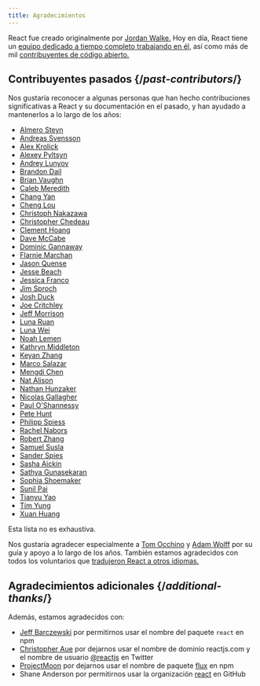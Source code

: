 ```yaml
---
title: Agradecimientos
---
```


<Intro>

React fue creado originalmente por [Jordan Walke.](https://github.com/jordwalke) Hoy en día, React tiene un [equipo dedicado a tiempo completo trabajando en él](/community/team), así como más de mil [contribuyentes de código abierto.](https://github.com/facebook/react/graphs/contributors)

</Intro>

## Contribuyentes pasados {/*past-contributors*/}

Nos gustaría reconocer a algunas personas que han hecho contribuciones significativas a React y su documentación en el pasado, y han ayudado a mantenerlos a lo largo de los años:

* [Almero Steyn](https://github.com/AlmeroSteyn)
* [Andreas Svensson](https://github.com/syranide)
* [Alex Krolick](https://github.com/alexkrolick)
* [Alexey Pyltsyn](https://github.com/lex111)
* [Andrey Lunyov](https://github.com/alunyov)
* [Brandon Dail](https://github.com/aweary)
* [Brian Vaughn](https://github.com/bvaughn)
* [Caleb Meredith](https://github.com/calebmer)
* [Chang Yan](https://github.com/cyan33)
* [Cheng Lou](https://github.com/chenglou)
* [Christoph Nakazawa](https://github.com/cpojer)
* [Christopher Chedeau](https://github.com/vjeux)
* [Clement Hoang](https://github.com/clemmy)
* [Dave McCabe](https://github.com/davidmccabe)
* [Dominic Gannaway](https://github.com/trueadm)
* [Flarnie Marchan](https://github.com/flarnie)
* [Jason Quense](https://github.com/jquense)
* [Jesse Beach](https://github.com/jessebeach)
* [Jessica Franco](https://github.com/Jessidhia)
* [Jim Sproch](https://github.com/jimfb)
* [Josh Duck](https://github.com/joshduck)
* [Joe Critchley](https://github.com/joecritch)
* [Jeff Morrison](https://github.com/jeffmo)
* [Luna Ruan](https://github.com/lunaruan)
* [Luna Wei](https://github.com/lunaleaps)
* [Noah Lemen](https://github.com/noahlemen)
* [Kathryn Middleton](https://github.com/kmiddleton14)
* [Keyan Zhang](https://github.com/keyz)
* [Marco Salazar](https://github.com/salazarm)
* [Mengdi Chen](https://github.com/mondaychen)
* [Nat Alison](https://github.com/tesseralis)
* [Nathan Hunzaker](https://github.com/nhunzaker)
* [Nicolas Gallagher](https://github.com/necolas)
* [Paul O'Shannessy](https://github.com/zpao)
* [Pete Hunt](https://github.com/petehunt)
* [Philipp Spiess](https://github.com/philipp-spiess)
* [Rachel Nabors](https://github.com/rachelnabors)
* [Robert Zhang](https://github.com/robertzhidealx)
* [Samuel Susla](https://github.com/sammy-SC)
* [Sander Spies](https://github.com/sanderspies)
* [Sasha Aickin](https://github.com/aickin)
* [Sathya Gunasekaran](https://github.com/gsathya)
* [Sophia Shoemaker](https://github.com/mrscobbler)
* [Sunil Pai](https://github.com/threepointone)
* [Tianyu Yao](https://github.com/)
* [Tim Yung](https://github.com/yungsters)
* [Xuan Huang](https://github.com/huxpro)

Esta lista no es exhaustiva.

Nos gustaría agradecer especialmente a [Tom Occhino](https://github.com/tomocchino) y [Adam Wolff](https://github.com/wolffiex) por su guía y apoyo a lo largo de los años. También estamos agradecidos con todos los voluntarios que [tradujeron React a otros idiomas.](https://translations.react.dev/)

## Agradecimientos adicionales {/*additional-thanks*/}

Además, estamos agradecidos con:

* [Jeff Barczewski](https://github.com/jeffbski) por permitirnos usar el nombre del paquete `react` en npm
* [Christopher Aue](https://christopheraue.net/) por dejarnos usar el nombre de dominio reactjs.com y el nombre de usuario [@reactjs](https://twitter.com/reactjs) en Twitter
* [ProjectMoon](https://github.com/ProjectMoon) por dejarnos usar el nombre de paquete [flux](https://www.npmjs.com/package/flux) en npm
* Shane Anderson por permitirnos usar la organización [react](https://github.com/react) en GitHub
